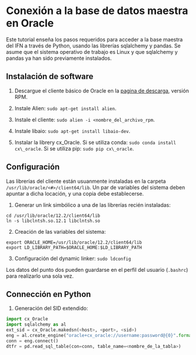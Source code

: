 # Conexión a la base de datos maestra en Oracle

Este tutorial enseña los pasos requeridos para acceder a la base maestra del IFN a través de Python, usando las librerías sqlalchemy y pandas. Se asume que el sistema operativo de trabajo es Linux y que sqlalchemy y pandas ya han sido previamente instalados.


## Instalación de software

1. Descargue el cliente básico de Oracle en la [pagina de descarga](http://www.oracle.com/technetwork/topics/linuxx86-64soft-092277.html), versión RPM. 

2. Instale Alien: `sudo apt-get install alien`.

3. Instale el cliente: `sudo alien -i <nombre_del_archivo_rpm`.

4. Instale libaio: `sudo apt-get install libaio-dev`. 

5. Instalar la librery cx_Oracle. Si se utiliza conda: `sudo conda install cx\_oracle`. Si se utiliza pip: `sudo pip cx\_oracle`.


## Configuración

Las librerías del cliente están usuanmente instaladas en la carpeta `/usr/lib/oracle/<#>/client64/lib`.
Un par de variables del sistema deben apuntar a dicha locación, y una copia debe establecerse.

1. Generar un link simbólico a una de las librerías recién instaladas:  

```
cd /usr/lib/oracle/12.2/client64/lib
ln -s libclntsh.so.12.1 libclntsh.so
```

2. Creación de las variables del sistema:

```
export ORACLE_HOME=/usr/lib/oracle/12.2/client64/lib
export LD_LIBRARY_PATH=$ORACLE_HOME:$LD_LIBRARY_PATH
```

3. Configuración del dynamic linker: `sudo ldconfig`

Los datos del punto dos pueden guardarse en el perfil del usuario (`.bashrc`) para realizarlo una sola vez.


## Connección en Python

1. Generación del SID extendido:
```python
import cx_Oracle
import sqlalchemy as al
ext_sid = cx_Oracle.makedsn(<host>, <port>, <sid>)
eng = al.create_engine("oracle+cx_oracle://username:password@{0}".format(ext_sid))
conn = eng.connect()
dtfr = pd.read_sql_table(con=conn, table_name=<nombre_de_la_tabla>) 
```

